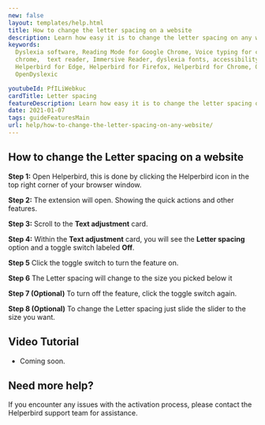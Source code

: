 ```yaml
---
new: false
layout: templates/help.html
title: How to change the letter spacing on a website
description: Learn how easy it is to change the letter spacing on any website.
keywords:
  Dyslexia software, Reading Mode for Google Chrome, Voice typing for chrome, Text to speech for
  chrome,  text reader, Immersive Reader, dyslexia fonts, accessibility software, dyslexia software,
  Helperbird for Edge, Helperbird for Firefox, Helperbird for Chrome, Opendyslexic for Chrome,
  OpenDyslexic

youtubeId: PfILiWebkuc
cardTitle: Letter spacing
featureDescription: Learn how easy it is to change the letter spacing on any website.
date: 2021-01-07
tags: guideFeaturesMain
url: help/how-to-change-the-letter-spacing-on-any-website/
---
```




## How to change the Letter spacing on a website

**Step 1:** Open Helperbird, this is done by clicking the Helperbird icon in the top right corner of your browser window.

**Step 2:** The extension will open. Showing the quick actions and other features.

**Step 3:** Scroll to the **Text adjustment** card.

**Step 4:** Within the **Text adjustment** card, you will see the **Letter spacing** option and a toggle switch labeled **Off**.

**Step 5** Click the toggle switch to turn the feature on.

**Step 6** The Letter spacing will change to the size you picked below it

**Step 7 (Optional)** To turn off the feature, click the toggle switch again.

**Step 8 (Optional)** To change the Letter spacing just slide the slider to the size you want.


## Video Tutorial

- Coming soon.



## Need more help?

If you encounter any issues with the activation process, please contact the Helperbird support team for assistance.


